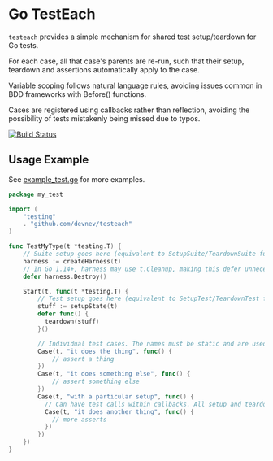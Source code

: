 # Go TestEach

`testeach` provides a simple mechanism for shared test setup/teardown for Go tests.

For each case, all that case's parents are re-run, such that their setup,
teardown and assertions automatically apply to the case.

Variable scoping follows natural language rules, avoiding issues common in
BDD frameworks with Before() functions.

Cases are registered using callbacks rather than reflection, avoiding the
possibility of tests mistakenly being missed due to typos.

[![Build Status](https://travis-ci.com/devnev/testeach.svg?branch=master)](https://travis-ci.com/devnev/testeach)

## Usage Example

See [example_test.go](example_test.go) for more examples.

```go
package my_test

import (
    "testing"
    . "github.com/devnev/testeach"
)

func TestMyType(t *testing.T) {
    // Suite setup goes here (equivalent to SetupSuite/TeardownSuite functions in suite frameworks)
    harness := createHarness(t)
    // In Go 1.14+, harness may use t.Cleanup, making this defer unnecessary.
    defer harness.Destroy()

    Start(t, func(t *testing.T) {
        // Test setup goes here (equivalent to SetupTest/TeardownTest functions in suite frameworks)
        stuff := setupState(t)
        defer func() {
          teardown(stuff)
        }()

        // Individual test cases. The names must be static and are used as the sub-test name to `t.Run`.
        Case(t, "it does the thing", func() {
            // assert a thing
        })
        Case(t, "it does something else", func() {
            // assert something else
        })
        Case(t, "with a particular setup", func() {
          // Can have test calls within callbacks. All setup and teardown is re-run for every sub-test.
          Case(t, "it does another thing", func() {
            // more asserts
          })
        })
    })
}
```
